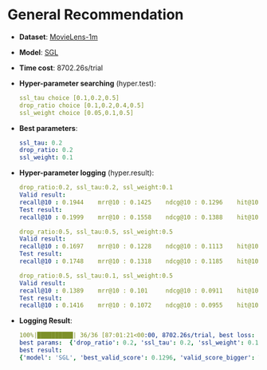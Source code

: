 # General Recommendation

- **Dataset**: [MovieLens-1m](../../md/ml-1m_general.md)

- **Model**: [SGL](https://recbole.io/docs/user_guide/model/general/sgl.html)

- **Time cost**: 8702.26s/trial

- **Hyper-parameter searching** (hyper.test):

  ```yaml                                                            
  ssl_tau choice [0.1,0.2,0.5] 
  drop_ratio choice [0.1,0.2,0.4,0.5] 
  ssl_weight choice [0.05,0.1,0.5]
  ```

- **Best parameters**:

  ```yaml
  ssl_tau: 0.2  
  drop_ratio: 0.2  
  ssl_weight: 0.1
  ```

- **Hyper-parameter logging** (hyper.result):

  ```yaml
  drop_ratio:0.2, ssl_tau:0.2, ssl_weight:0.1
  Valid result:
  recall@10 : 0.1944    mrr@10 : 0.1425    ndcg@10 : 0.1296    hit@10 : 0.3068    precision@10 : 0.0387
  Test result:
  recall@10 : 0.1999    mrr@10 : 0.1558    ndcg@10 : 0.1388    hit@10 : 0.3131    precision@10 : 0.0408
  
  drop_ratio:0.5, ssl_tau:0.5, ssl_weight:0.5
  Valid result:
  recall@10 : 0.1697    mrr@10 : 0.1228    ndcg@10 : 0.1113    hit@10 : 0.2751    precision@10 : 0.034
  Test result:
  recall@10 : 0.1748    mrr@10 : 0.1318    ndcg@10 : 0.1185    hit@10 : 0.279     precision@10 : 0.0358

  drop_ratio:0.5, ssl_tau:0.1, ssl_weight:0.5
  Valid result:
  recall@10 : 0.1389    mrr@10 : 0.101     ndcg@10 : 0.0911    hit@10 : 0.2269    precision@10 : 0.0269
  Test result:
  recall@10 : 0.1416    mrr@10 : 0.1072    ndcg@10 : 0.0955    hit@10 : 0.2311    precision@10 : 0.0279
  ```

- **Logging Result**:

  ```yaml
  100%|██████████| 36/36 [87:01:21<00:00, 8702.26s/trial, best loss: -0.1296]
  best params:  {'drop_ratio': 0.2, 'ssl_tau': 0.2, 'ssl_weight': 0.1, 'type': 'ED'}
  best result: 
  {'model': 'SGL', 'best_valid_score': 0.1296, 'valid_score_bigger': True, 'best_valid_result': OrderedDict([('recall@10', 0.1944), ('mrr@10', 0.1425), ('ndcg@10', 0.1296), ('hit@10', 0.3068), ('precision@10', 0.0387)]), 'test_result': OrderedDict([('recall@10', 0.1999), ('mrr@10', 0.1558), ('ndcg@10', 0.1388), ('hit@10', 0.3131), ('precision@10', 0.0408)])}
  ```
